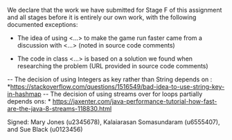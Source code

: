 We declare that the work we have submitted for Stage F of this assignment and all stages before it is entirely our own work, with the following documented exceptions:

* The idea of using <...> to make the game run faster came from a discussion with <...> (noted in source code comments)

* The code in class <...> is based on a solution we found when researching the problem (URL provided in source code comments)

-- The decision of using Integers as key rather than String depends on :
    *https://stackoverflow.com/questions/1516549/bad-idea-to-use-string-key-in-hashmap
-- The decision of using streams over for loops partially depends ons:
    * https://jaxenter.com/java-performance-tutorial-how-fast-are-the-java-8-streams-118830.html

Signed: Mary Jones (u2345678), Kalaiarasan Somasundaram (u6555407), and Sue Black (u0123456)
